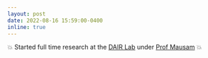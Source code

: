 ```yaml
---
layout: post
date: 2022-08-16 15:59:00-0400
inline: true
---
```


:boom: Started full time research at the [DAIR Lab](https://github.com/dair-iitd) under [Prof Mausam](https://www.cse.iitd.ac.in/~mausam/index.html)  :boom: